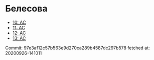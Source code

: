 # Белесова
- [10: AC](10.md)
- [11: AC](11.md)
- [12: AC](12.md)
- [13: AC](13.md)

Commit: 97e3af12c57b563e9d270ca289b4587dc297b578
 fetched at: 20200926-141011
